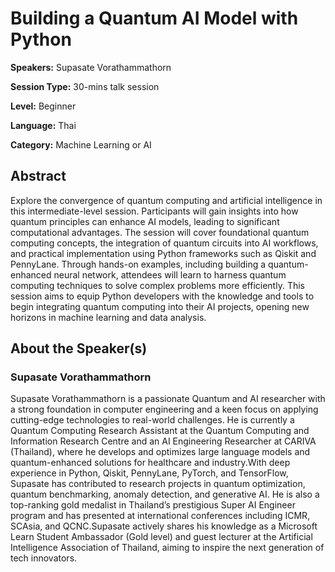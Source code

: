 # Building a Quantum AI Model with Python

**Speakers:** Supasate Vorathammathorn

**Session Type:** 30-mins talk session

**Level:** Beginner

**Language:** Thai

**Category:** Machine Learning or AI

## Abstract

Explore the convergence of quantum computing and artificial intelligence in this intermediate-level session. Participants will gain insights into how quantum principles can enhance AI models, leading to significant computational advantages. The session will cover foundational quantum computing concepts, the integration of quantum circuits into AI workflows, and practical implementation using Python frameworks such as Qiskit and PennyLane. Through hands-on examples, including building a quantum-enhanced neural network, attendees will learn to harness quantum computing techniques to solve complex problems more efficiently. This session aims to equip Python developers with the knowledge and tools to begin integrating quantum computing into their AI projects, opening new horizons in machine learning and data analysis.


## About the Speaker(s)

### Supasate Vorathammathorn

Supasate Vorathammathorn is a passionate Quantum and AI researcher with a strong foundation in computer engineering and a keen focus on applying cutting-edge technologies to real-world challenges. He is currently a Quantum Computing Research Assistant at the Quantum Computing and Information Research Centre and an AI Engineering Researcher at CARIVA (Thailand), where he develops and optimizes large language models and quantum-enhanced solutions for healthcare and industry.With deep experience in Python, Qiskit, PennyLane, PyTorch, and TensorFlow, Supasate has contributed to research projects in quantum optimization, quantum benchmarking, anomaly detection, and generative AI. He is also a top-ranking gold medalist in Thailand’s prestigious Super AI Engineer program and has presented at international conferences including ICMR, SCAsia, and QCNC.Supasate actively shares his knowledge as a Microsoft Learn Student Ambassador (Gold level) and guest lecturer at the Artificial Intelligence Association of Thailand, aiming to inspire the next generation of tech innovators.
